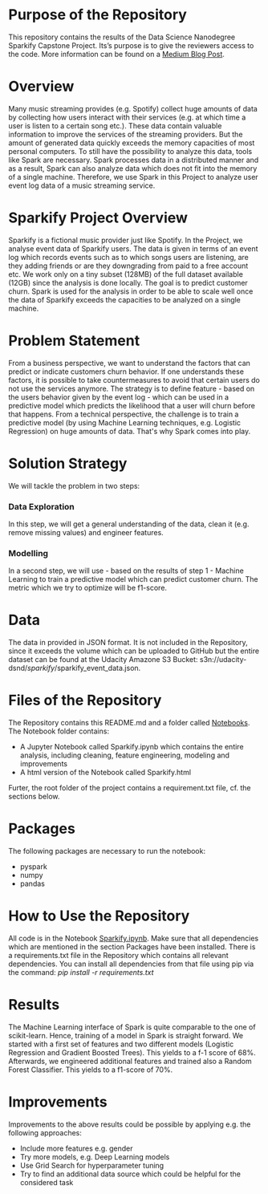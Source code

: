 # Purpose of the Repository

This repository contains the results of the Data Science Nanodegree Sparkify Capstone Project. Its’s purpose is to give the reviewers access to the code. More information can be found on a [Medium Blog Post](https://medium.com/@christophberns/apache-spark-for-big-data-analytics-53b99185bf51).

# Overview 

Many music streaming provides (e.g. Spotify) collect huge amounts of data by collecting how users interact with their services (e.g. at which time a user is listen to a certain song etc.). These data contain valuable information to improve the services of the streaming providers. But the amount of generated data quickly exceeds the memory capacities of most personal computers. To still have the possibility to analyze this data, tools like Spark are necessary. Spark processes data in a distributed manner and as a result, Spark can also analyze data which does not fit into the memory of a single machine. Therefore, we use Spark in this Project to analyze user event log data of a music streaming service. 


# Sparkify Project Overview

Sparkify is a fictional music provider just like Spotify. In the Project, we analyse event data of Sparkify users. The data is given in terms of an event log which records events such as to which songs users are listening, are they adding friends or are they downgrading from paid to a free account etc. We work only on a tiny subset (128MB) of the full dataset available (12GB) since the analysis is done locally. The goal is to predict customer churn. Spark is used for the analysis in order to be able to scale well once the data of Sparkify exceeds the capacities to be analyzed on a single machine.

# Problem Statement
From a business perspective, we want to understand the factors that can predict or indicate customers churn behavior. If one understands these factors, it is possible to take countermeasures to avoid that certain users do not use the services anymore. The strategy is to define feature - based on the users behavior given by the event log - which can be used in a predictive model which predicts the likelihood that a user will churn before that happens. 
From a technical perspective, the challenge is to train a predictive model (by using Machine Learning techniques, e.g. Logistic Regression) on huge amounts of data. That's why Spark comes into play.

# Solution Strategy
We will tackle the problem in two steps:
### Data Exploration
In this step, we will get a general understanding of the data, clean it (e.g. remove missing values) and engineer features.
### Modelling
In a second step, we will use - based on the results of step 1 - Machine Learning to train a predictive model which can predict customer churn. The metric which we try to optimize will be f1-score.
     

# Data
The data in provided in JSON format. It is not included in the Repository, since it exceeds the volume which can be uploaded to GitHub but the entire dataset can be found at the Udacity Amazone S3 Bucket: s3n://udacity-dsnd/_sparkify_/sparkify_event_data.json.

# Files of the Repository 
The Repository contains this README.md and a folder called [Notebooks](https://github.com/chrisk2b/Project-Sparkify/tree/master/Notebooks).
The Notebook folder contains:

 - A Jupyter Notebook called Sparkify.ipynb which contains the entire analysis, including cleaning, feature engineering, modeling and improvements
 - A html version of the Notebook called Sparkify.html

Furter, the root folder of the project contains a requirement.txt file, cf. the sections below.
 

# Packages
The following packages are necessary to run the notebook:

 - pyspark
 - numpy
 - pandas

# How to Use the Repository
All code is in the Notebook [Sparkify.ipynb](https://github.com/chrisk2b/Project-Sparkify/blob/master/Notebooks/Sparkify.ipynb). Make sure that all dependencies which are mentioned in the section Packages have been installed. There is a requirements.txt file in the Repository which contains all relevant dependencies. You can install all dependencies from that file using pip via the command:
*pip install -r requirements.txt* 


# Results
The Machine Learning interface of Spark is quite comparable to the one of scikit-learn. Hence, training of a model in Spark is straight forward. We started with a first set of features and two different models (Logistic Regression and Gradient Boosted Trees). 
This yields to a f-1 score of 68%. Afterwards, we engineered additional features and trained also a Random Forest Classifier. This yields to a f1-score of 70%.

# Improvements
Improvements to the above results could be possible by applying e.g. the following approaches:

 - Include more features e.g. gender
 - Try more models, e.g. Deep Learning models
 - Use Grid Search for hyperparameter tuning
 - Try to find an additional data source which could be helpful for the considered task




